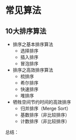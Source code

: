 # 常见算法

## 10大排序算法
* 排序之基本排序算法
    * 选择排序
    * 插入排序
    * 冒泡排序
* 排序之高效排序算法
    * 梳排序
    * 希尔排序
    * 快速排序
    * 堆排序
* 牺牲空间节约时间的高效排序
    * 归并排序（Merge Sort）
    * 基数排序（非比较排序）
    * 计数排序（非比较排序）

总结：  

